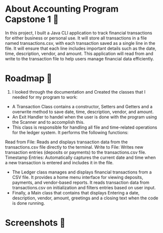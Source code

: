 # About Accounting Program Capstone 1 🧮
In this project, I built a Java CLI application to track financial transactions for either business or personal use.
It will store all transactions in a file named transactions.csv, with each transaction saved as a single line in the file. 
It will ensure that each line includes important details such as the date, time, description, vendor, and amount. 
This application will read from and write to the transaction file to help users manage financial data efficiently.

# Roadmap 🚧
1. I looked through the documentation and Created the classes that I needed for my program to work:
* A Transaction Class contains a constructor, Setters and Getters and a overwrite method to save date, time, description, vendor, and amount.
* An Exit Handler to handel when the user is done with the program using the Scanner and to accomplish this.
* This class is responsible for handling all file and time-related operations for the ledger system. It performs the following functions:

Read from File: Reads and displays transaction data from the transactions.csv file directly to the terminal.
Write to File: Writes new transaction entries (deposits or payments) to the transactions.csv file.
Timestamp Entries: Automatically captures the current date and time when a new transaction is entered and includes it in the file.

* The Ledger class manages and displays financial transactions from a CSV file. It provides a home menu interface for viewing deposits, payments, and vendor-based reports. It reads transaction data from transactions.csv on initialization and filters entries based on user input.
* Finally, a Main class that contains that displays Entering a date, description, vendor, amount, greetings and a closing text when the code is done running.

# Screenshots 📸
